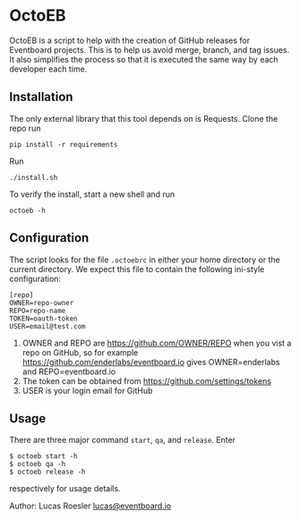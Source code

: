 OctoEB
======

OctoEB is a script to help with the creation of GitHub releases for Eventboard
projects.  This is to help us avoid merge, branch, and tag issues. It also
simplifies the process so that it is executed the same way by each developer
each time.

## Installation
The only external library that this tool depends on is Requests.  Clone the
repo run

    pip install -r requirements

Run

    ./install.sh

To verify the install, start a new shell and run

    octoeb -h


## Configuration
The script looks for the file `.octoebrc` in either
your home directory or the current directory.  We expect this file to
contain the following ini-style configuration:


    [repo]
    OWNER=repo-owner
    REPO=repo-name
    TOKEN=oauth-token
    USER=email@test.com


1. OWNER and REPO are https://github.com/OWNER/REPO when you vist a repo on
   GitHub, so for example https://github.com/enderlabs/eventboard.io gives
   OWNER=enderlabs and REPO=eventboard.io
2. The token can be obtained from https://github.com/settings/tokens
3. USER is your login email for GitHub


## Usage
There are three major command `start`, `qa`, and `release`. Enter

    $ octoeb start -h
    $ octoeb qa -h
    $ octoeb release -h

respectively for usage details.


Author: Lucas Roesler <lucas@eventboard.io>
